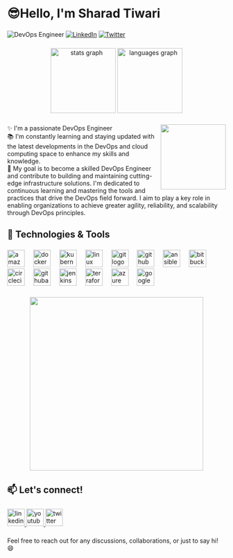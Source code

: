 # 😎Hello, I'm Sharad Tiwari
###

![DevOps Engineer](https://img.shields.io/badge/DevOps%20Engineer-%E2%9A%99%EF%B8%8F-blue)
[![LinkedIn](https://img.shields.io/badge/LinkedIn-%40sharadtiwari-informational?style=flat&logo=linkedin)](https://www.linkedin.com/in/sharad-tiwari-59620516b/)
[![Twitter](https://img.shields.io/badge/Twitter-%40sharadtiwari-informational?style=flat&logo=twitter)](https://twitter.com/SharadT83)

###

###

###

<div align="center">
  <img src="https://github-readme-stats.vercel.app/api?username=sharadtiwari78&hide_title=false&hide_rank=false&show_icons=true&include_all_commits=true&count_private=true&disable_animations=false&theme=dracula&locale=en&hide_border=false" height="150" alt="stats graph"  />
  <img src="https://github-readme-stats.vercel.app/api/top-langs?username=sharadtiwari78&locale=en&hide_title=false&layout=compact&card_width=320&langs_count=5&theme=dracula&hide_border=false" height="150" alt="languages graph"  />
</div>

###

<img align="right" height="150" src="https://camo.githubusercontent.com/2309797487e5e969659a3b545c96151807b04120a9cc2985f632ec94ba00c9f3/68747470733a2f2f6d656469612e67697068792e636f6d2f6d656469612f53576f536b4e36447854737a71494b4571762f67697068792e676966"  />

###

<p align="left">✨ I'm a passionate DevOps Engineer<br>📚 I'm constantly learning and staying updated with the latest developments in the DevOps and cloud computing space to enhance my skills and knowledge.<br>🎯 My goal is to become a skilled DevOps Engineer and contribute to building and maintaining cutting-edge infrastructure solutions. I'm dedicated to continuous learning and mastering the tools and practices that drive the DevOps field forward. I aim to play a key role in enabling organizations to achieve greater agility, reliability, and scalability through DevOps principles.</p>

###

## 🔧 Technologies & Tools

###

<div align="left">
  <img src="https://img.shields.io/badge/Amazon AWS-232F3E?logo=amazonaws&logoColor=white&style=for-the-badge" height="40" alt="amazonwebservices logo"  />
  <img width="12" />
  <img src="https://img.shields.io/badge/Docker-2496ED?logo=docker&logoColor=white&style=for-the-badge" height="40" alt="docker logo"  />
  <img width="12" />
  <img src="https://img.shields.io/badge/Kubernetes-326CE5?logo=kubernetes&logoColor=white&style=for-the-badge" height="40" alt="kubernetes logo"  />
  <img width="12" />
   <img src="https://img.shields.io/badge/Linux-FCC624?logo=linux&logoColor=black&style=for-the-badge" height="40" alt="linux logo"  />
  <img width="12" />
  <img src="https://img.shields.io/badge/Git-F05032?logo=git&logoColor=white&style=for-the-badge" height="40" alt="git logo"  />
  <img width="12" />
  <img src="https://img.shields.io/badge/GitHub-181717?logo=github&logoColor=white&style=for-the-badge" height="40" alt="github logo"  />
  <img width="12" />
  <img src="https://img.shields.io/badge/Ansible-EE0000?logo=ansible&logoColor=white&style=for-the-badge" height="40" alt="ansible logo"  />
  <img width="12" />
  <img src="https://img.shields.io/badge/Bitbucket-0052CC?logo=bitbucket&logoColor=white&style=for-the-badge" height="40" alt="bitbucket logo"  />
  <img width="12" />
  <img src="https://img.shields.io/badge/CircleCI-343434?logo=circleci&logoColor=white&style=for-the-badge" height="40" alt="circleci logo"  />
  <img width="12" />
  <img src="https://img.shields.io/badge/GitHub Actions-2088FF?logo=githubactions&logoColor=white&style=for-the-badge" height="40" alt="githubactions logo"  />
  <img width="12" />
  <img src="https://img.shields.io/badge/Jenkins-D24939?logo=jenkins&logoColor=white&style=for-the-badge" height="40" alt="jenkins logo"  />
  <img width="12" />
  <img src="https://img.shields.io/badge/Terraform-7B42BC?logo=terraform&logoColor=white&style=for-the-badge" height="40" alt="terraform logo"  />
  <img width="12" />
  <img src="https://img.shields.io/badge/Microsoft Azure-0078D4?logo=microsoftazure&logoColor=white&style=for-the-badge" height="40" alt="azure logo"  />
  <img width="12" />
  <img src="https://img.shields.io/badge/Google Cloud-4285F4?logo=googlecloud&logoColor=white&style=for-the-badge" height="40" alt="googlecloud logo"  />

</div>

###

<div align="center">
  <img height="400" src="https://camo.githubusercontent.com/c1dcb74cc1c1835b1d716f5051499a2814c683c806b15f04b0eba492863703e9/68747470733a2f2f63646e2e6472696262626c652e636f6d2f75736572732f3733303730332f73637265656e73686f74732f363538313234332f6176656e746f2e676966"  />

</div>

###

###

## 📫 Let's connect!

###

<div align="left">
  <a href="https://www.linkedin.com/in/sharad-tiwari-59620516b/" target="_blank">
    <img src="https://img.shields.io/static/v1?message=LinkedIn&logo=linkedin&label=&color=0077B5&logoColor=white&labelColor=&style=for-the-badge" height="40" alt="linkedin logo"  />
  </a>
  <a href="https://www.youtube.com/channel/UCtc7bhxNPU_vd7Zdl-b8lGw" target="_blank">
    <img src="https://img.shields.io/static/v1?message=Youtube&logo=youtube&label=&color=FF0000&logoColor=white&labelColor=&style=for-the-badge" height="40" alt="youtube logo"  />
  </a>
  <a href="https://twitter.com/SharadT83" target="_blank">
    <img src="https://img.shields.io/static/v1?message=Twitter&logo=twitter&label=&color=1DA1F2&logoColor=white&labelColor=&style=for-the-badge" height="40" alt="twitter logo"  />
  </a>
</div>

###

Feel free to reach out for any discussions, collaborations, or just to say hi! 😄

